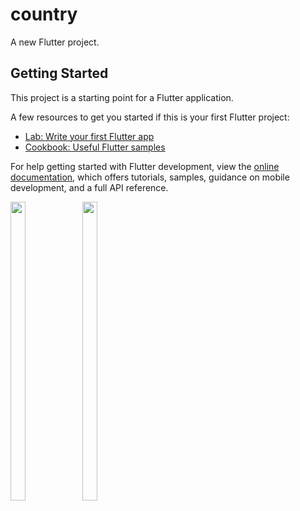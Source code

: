 # country

A new Flutter project.

## Getting Started

This project is a starting point for a Flutter application.

A few resources to get you started if this is your first Flutter project:

- [Lab: Write your first Flutter app](https://docs.flutter.dev/get-started/codelab)
- [Cookbook: Useful Flutter samples](https://docs.flutter.dev/cookbook)

For help getting started with Flutter development, view the
[online documentation](https://docs.flutter.dev/), which offers tutorials,
samples, guidance on mobile development, and a full API reference.

<p float="center">

<img src="https://user-images.githubusercontent.com/118955280/211753574-badc63ec-26bc-4784-9814-111cee66a8fd.png" width=22% height=35%>
<img src="https://user-images.githubusercontent.com/118955280/211753641-6d226a29-eb1f-441b-8019-66effcddebe1.png" width=22% height=35%>

</p>
